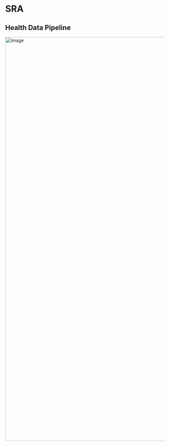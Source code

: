 # SRA
## Health Data Pipeline

<img width="1272" alt="image" src="https://github.com/user-attachments/assets/a5f5c037-91bf-48b7-98a5-1109962b2afa" />
